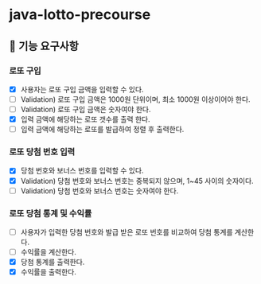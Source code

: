 # java-lotto-precourse

## 📝 기능 요구사항

### 로또 구입 
- [X] 사용자는 로또 구입 금액을 입력할 수 있다.
- [ ] Validation) 로또 구입 금액은 1000원 단위이며, 최소 1000원 이상이어야 한다.
- [ ] Validation) 로또 구입 금액은 숫자여야 한다.
- [X] 입력 금액에 해당하는 로또 갯수를 출력 한다. 
- [ ] 입력 금액에 해당하는 로또를 발급하여 정렬 후 출력한다. 

### 로또 당첨 번호 입력 
- [X] 당첨 번호와 보너스 번호를 입력할 수 있다.
- [X] Validation) 당첨 번호와 보너스 번호는 중복되지 않으며, 1~45 사이의 숫자이다.
- [ ] Validation) 당첨 번호와 보너스 번호는 숫자여야 한다.

### 로또 당첨 통계 및 수익률
- [ ] 사용자가 입력한 당첨 번호와 발급 받은 로또 번호를 비교하여 당첨 통계를 계산한다.
- [ ] 수익률을 계산한다.
- [X] 당첨 통계를 출력한다.
- [X] 수익률을 출력한다.